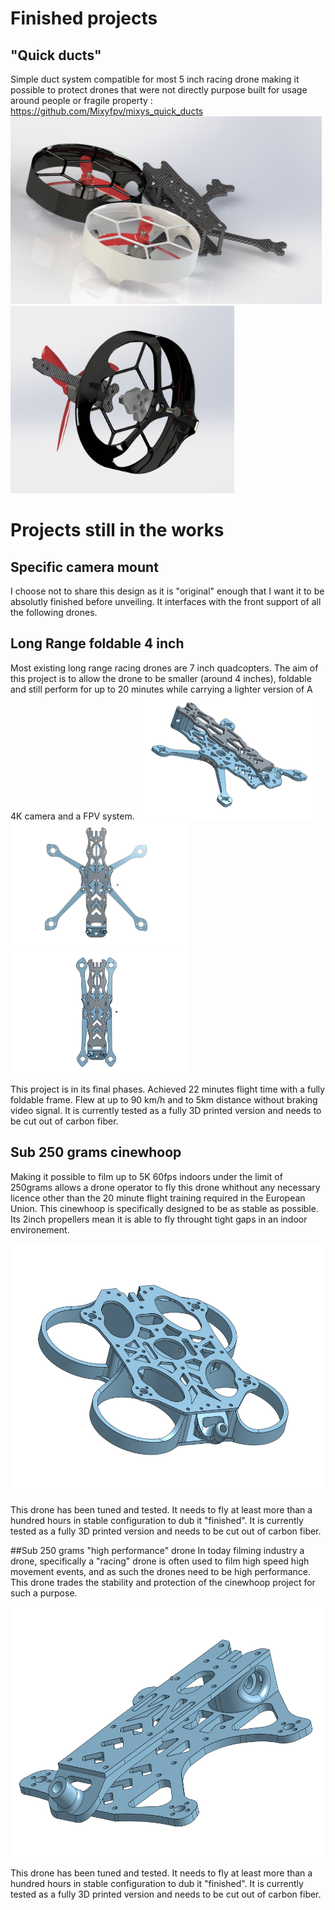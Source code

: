 # Finished projects
## "Quick ducts"
Simple duct system compatible for most 5 inch racing drone making it possible to protect drones that were not directly purpose built for usage around people or fragile property :
https://github.com/Mixyfpv/mixys_quick_ducts
<img src="https://github.com/Mixyfpv/mixys_quick_ducts/blob/main/pics_and_renders/ducts_full.JPG" height="300"><img src="https://github.com/Mixyfpv/mixys_quick_ducts/blob/main/pics_and_renders/exploded_view_v3.JPG" height="300">

# Projects still in the works
## Specific camera mount
I choose not to share this design as it is "original" enough that I want it to be absolutly finished before unveiling. It interfaces with the front support of all the following drones.

## Long Range foldable 4 inch
Most existing long range racing drones are 7 inch quadcopters. The aim of this project is to allow the drone to be smaller (around 4 inches), foldable and still perform for up to 20 minutes while carrying a lighter version of A 4K camera and a FPV system.
<img src="https://github.com/Mixyfpv/portfolio/blob/main/Assembly%201%20(1).png" height="200"><img src="https://github.com/Mixyfpv/portfolio/blob/main/Assembly%201%20(2).png" height="200"><img src="https://github.com/Mixyfpv/portfolio/blob/main/Assembly%201%20(6).png" height="200">

This project is in its final phases. Achieved 22 minutes flight time with a fully foldable frame. Flew at up to 90 km/h and to 5km distance without braking video signal.
It is currently tested as a fully 3D printed version and needs to be cut out of carbon fiber.

## Sub 250 grams cinewhoop
Making it possible to film up to 5K 60fps indoors under the limit of 250grams allows a drone operator to fly this drone whithout any necessary licence other than the 20 minute flight training required in the European Union. This cinewhoop is specifically designed to be as stable as possible. Its 2inch propellers mean it is able to fly throught tight gaps in an indoor environement.

<img src="https://github.com/Mixyfpv/portfolio/blob/main/Assembly%201%20(5).png" height="400">

This drone has been tuned and tested. It needs to fly at least more than a hundred hours in stable configuration to dub it "finished". It is currently tested as a fully 3D printed version and needs to be cut out of carbon fiber.

##Sub 250 grams "high performance" drone
In today filming industry a drone, specifically a "racing" drone is often used to film high speed high movement events, and as such the drones need to be high performance. This drone trades the stability and protection of the cinewhoop project for such a purpose.

<img src="https://github.com/Mixyfpv/portfolio/blob/main/Assembly%201%20(3).png" height="400">

This drone has been tuned and tested. It needs to fly at least more than a hundred hours in stable configuration to dub it "finished". It is currently tested as a fully 3D printed version and needs to be cut out of carbon fiber.
